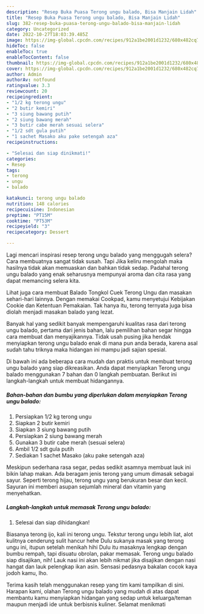 ```yaml
---
description: "Resep Buka Puasa Terong ungu balado, Bisa Manjain Lidah"
title: "Resep Buka Puasa Terong ungu balado, Bisa Manjain Lidah"
slug: 382-resep-buka-puasa-terong-ungu-balado-bisa-manjain-lidah
category: Uncategorized
date: 2022-10-27T18:03:39.485Z
image: https://img-global.cpcdn.com/recipes/912a1be2001d1232/680x482cq70/terong-ungu-balado-foto-resep-utama.jpg
hideToc: false
enableToc: true
enableTocContent: false
thumbnail: https://img-global.cpcdn.com/recipes/912a1be2001d1232/680x482cq70/terong-ungu-balado-foto-resep-utama.jpg
cover: https://img-global.cpcdn.com/recipes/912a1be2001d1232/680x482cq70/terong-ungu-balado-foto-resep-utama.jpg
author: Admin
authorAv: notfound
ratingvalue: 3.3
reviewcount: 20
recipeingredient:
- "1/2 kg terong ungu"
- "2 butir kemiri"
- "3 siung bawang putih"
- "2 siung bawang merah"
- "3 butir cabe merah sesuai selera"
- "1/2 sdt gula putih"
- "1 sachet Masako aku pake setengah aza"
recipeinstructions:

- "Selesai dan siap dinikmati!"
categories:
- Resep
tags:
- terong
- ungu
- balado

katakunci: terong ungu balado 
nutrition: 148 calories
recipecuisine: Indonesian
preptime: "PT15M"
cooktime: "PT53M"
recipeyield: "3"
recipecategory: Dessert

---
```



Lagi mencari inspirasi resep terong ungu balado yang menggugah selera? Cara membuatnya sangat tidak susah. Tapi Jika keliru mengolah maka hasilnya tidak akan memuaskan dan bahkan tidak sedap. Padahal terong ungu balado yang enak seharusnya mempunyai aroma dan cita rasa yang dapat memancing selera kita.


Lihat juga cara membuat Balado Tongkol Cuek Terong Ungu dan masakan sehari-hari lainnya. Dengan memakai Cookpad, kamu menyetujui Kebijakan Cookie dan Ketentuan Pemakaian. Tak hanya itu, terong ternyata juga bisa diolah menjadi masakan balado yang lezat.

Banyak hal yang sedikit banyak mempengaruhi kualitas rasa dari terong ungu balado, pertama dari jenis bahan, lalu pemilihan bahan segar hingga cara membuat dan menyajikannya. Tidak usah pusing jika hendak menyiapkan terong ungu balado enak di mana pun anda berada, karena asal sudah tahu triknya maka hidangan ini mampu jadi sajian spesial.


Di bawah ini ada beberapa cara mudah dan praktis untuk membuat terong ungu balado yang siap dikreasikan. Anda dapat menyiapkan Terong ungu balado menggunakan 7 bahan dan 0 langkah pembuatan. Berikut ini langkah-langkah untuk membuat hidangannya.

<!--inarticleads1-->

##### Bahan-bahan dan bumbu yang diperlukan dalam menyiapkan Terong ungu balado:

1. Persiapkan 1/2 kg terong ungu
1. Siapkan 2 butir kemiri
1. Siapkan 3 siung bawang putih
1. Persiapkan 2 siung bawang merah
1. Gunakan 3 butir cabe merah (sesuai selera)
1. Ambil 1/2 sdt gula putih
1. Sediakan 1 sachet Masako (aku pake setengah aza)


Meskipun sederhana rasa segar, pedas sedikit asamnya membuat lauk ini bikin lahap makan. Ada beragam jenis terong yang umum dimasak sebagai sayur. Seperti terong hijau, terong ungu yang berukuran besar dan kecil. Sayuran ini memberi asupan sejumlah mineral dan vitamin yang menyehatkan. 

<!--inarticleads2-->

##### Langkah-langkah untuk memasak Terong ungu balado:


1. Selesai dan siap dihidangkan!

Biasanya terong ijo, kali ini terong ungu. Tekstur terong ungu lebih liat, alot kulitnya cenderung sulit hancur hehe Dulu sukanya masak yang terong ungu ini, itupun setelah menikah hihi Dulu itu masaknya lengkap dengan bumbu rempah, tapi disuatu obrolan, pakar memasak. Terong ungu balado siap disajikan, nih! Lauk nasi ini akan lebih nikmat jika disajikan dengan nasi hangat dan lauk pelengkap ikan asin. Sensasi pedasnya bakalan cocok kaya jodoh kamu, lho. 

Terima kasih telah menggunakan resep yang tim kami tampilkan di sini. Harapan kami, olahan Terong ungu balado yang mudah di atas dapat membantu kamu menyiapkan hidangan yang sedap untuk keluarga/teman maupun menjadi ide untuk berbisnis kuliner. Selamat menikmati
